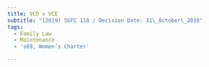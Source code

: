 ```yaml
---
title: VCD v VCE
subtitle: "[2019] SGFC 118 / Decision Date: 31\_October\_2019"
tags:
  - Family Law
  - Maintenance
  - 's69, Women’s Charter'

---
```

